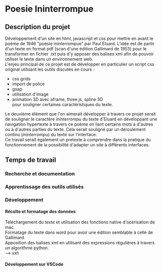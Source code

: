 # Poesie Ininterrompue

## Description du projet

Développement d'un site en html, javascript et css pour mettre en avant le poème de 1946 "poésie ininterrompue" par Paul Eluard. L'idée est de partir d'un texte en format pdf (scan d'une édition Gallimard de 1953) pour le transformer en fichier .txt puis d'y apposer des balises xml afin de pouvoir utiliser le texte dans un environnement web. </br>
L'enjeu principal de ce projet est de développer en particulier un script css original utilisant les outils discutés en cours : 
- css grids
- import de police
- gsap
- utilisation d'image 
- animation 3D avec aframe, three.js, spline 3D </br>
pour souligner certaines caractéristiques du texte.

Le deuxième élément que l'on aimerait développer à travers ce projet serait de souligner le caractère *ininterrompu* du texte d'Eluard en développant une navigation hypertexte à travers ce poème en liant certains mots à d'autres ou à d'autres parties du texte. Cela serait souligné par un déroulement continu (*ininterrompu*) du texte sur l'interface. </br>
Ce travail serait également un pretexte à comprendre dans la pratique du fonctionnement de la possibilité d'adapter un site à différents interfaces.

## Temps de travail

### Recherche et documentation


### Apprentissage des outils utilisés

### Développement
#### Récolte et formatage des données
Téléchargement du texte et utilisation des fonctions native d'océrisation de mac.</br>
Formatage du texte dans word pour avoir une édition semblable à celle de Gallimard.</br>
Apposition des balises xml en utilisant des expressions régulières à travers un algorithme python.</br>
--> xxh

#### Développement sur VSCode

